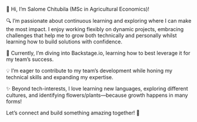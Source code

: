👋 Hi, I’m Salome Chitubila (MSc in Agricultural Economics)!

🔍 I’m passionate about continuous learning and exploring where I can make the most impact. I enjoy working flexibly on dynamic projects, embracing challenges that help me to grow both technically and personally whilst learning how to build solutions with confidence.

🌱 Currently, I’m diving into Backstage.io, learning how to best leverage it for my team’s success.

💡 I’m eager to contribute to my team’s development while honing my technical skills and expanding my expertise.

✨ Beyond tech-interests, I love learning new languages, exploring different cultures, and identifying flowers/plants—because growth happens in many forms!

Let’s connect and build something amazing together! 🚀
